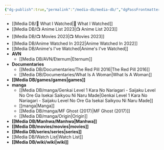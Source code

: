 ```yaml
---
{"dg-publish":true,"permalink":"/media-db/media-db/","dgPassFrontmatter":true,"noteIcon":"3","created":"2023-11-14T21:08:35.963+05:30","updated":"2023-12-20T12:33:22.572+05:30"}
---
```




- [[Media DB/👀 What I Watched\|👀 What I Watched]]
- [[Media DB/📺 Anime List 2023\|📺 Anime List 2023]]
- [[Media DB/📺 Movies 2023\|📺 Movies 2023]]
- [[Media DB/Anime Watched In 2022\|Anime Watched In 2022]]
- [[Media DB/Anime's I've Watched\|Anime's I've Watched]]
- **AVN**
	- [[Media DB/AVN/Eternum\|Eternum]]
- **Documentaries**
	- [[Media DB/Documentaries/The Red Pill 2016\|The Red Pill 2016]]
	- [[Media DB/Documentaries/What Is A Woman\|What Is A Woman]]
- **[[Media DB/games/games\|games]]**
- **manga**
	- [[Media DB/manga/Genkai Level 1 Kara No Nariagari - Saijaku Level No Ore Ga Isekai Saikyou Ni Naru Made\|Genkai Level 1 Kara No Nariagari - Saijaku Level No Ore Ga Isekai Saikyou Ni Naru Made]]
	- [[manga\|Manga]]
	- [[Media DB/manga/MF Ghost (2017)\|MF Ghost (2017)]]
	- [[Media DB/manga/Origin\|Origin]]
- **[[Media DB/Manhwa/Manhwa\|Manhwa]]**
- **[[Media DB/movies/movies\|movies]]**
- **[[Media DB/series/series\|series]]**
- [[Media DB/Watch List\|Watch List]]
- **[[Media DB/wiki/wiki\|wiki]]**


